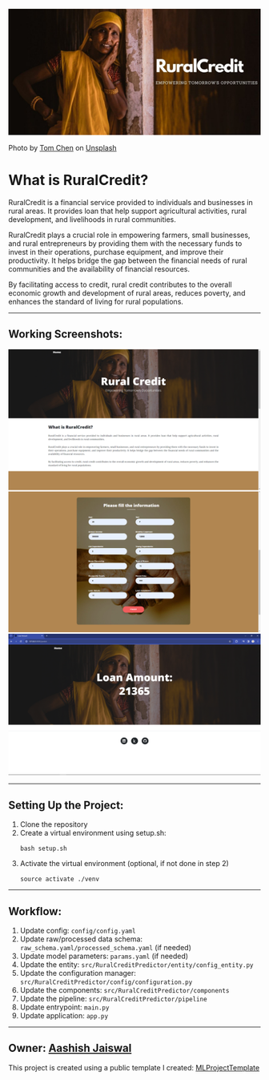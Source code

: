 ![RuralCredit](static/assets/img/RuralCredit.jpg)

Photo by <a href="https://unsplash.com/@tomcchen?utm_content=creditCopyText&utm_medium=referral&utm_source=unsplash">Tom Chen</a> on <a href="https://unsplash.com/photos/woman-leaning-on-wall-jO1OyKR7s68?utm_content=creditCopyText&utm_medium=referral&utm_source=unsplash">Unsplash</a>

# What is RuralCredit?
<p>RuralCredit is a financial service provided to individuals and businesses in rural areas. It provides loan that help support agricultural activities, rural development, and livelihoods in rural communities.</p>
<p>RuralCredit plays a crucial role in empowering farmers, small businesses, and rural entrepreneurs by providing them with the necessary funds to invest in their operations, purchase equipment, and improve their productivity. It helps bridge the gap between the financial needs of rural communities and the availability of financial resources.</p>
<p>By facilitating access to credit, rural credit contributes to the overall economic growth and development of rural areas, reduces poverty, and enhances the standard of living for rural populations.</p>

------------------------------------------------------------------------------------------------------------------------

## Working Screenshots:
![1](static/assets/img/1.png)
![2](static/assets/img/2.png)
![3](static/assets/img/3.png)

------------------------------------------------------------------------------------------------------------------------
## Setting Up the Project:
1. Clone the repository
2. Create a virtual environment using setup.sh:
    ```
    bash setup.sh 
    ```
3. Activate the virtual environment (optional, if not done in step 2)
    ```
    source activate ./venv
    ``` 
------------------------------------------------------------------------------------------------------------------------

## Workflow:
1. Update config: `config/config.yaml`
2. Update raw/processed data schema: `raw_schema.yaml/processed_schema.yaml` (if needed)
3. Update model parameters: `params.yaml` (if needed)
4. Update the entity: `src/RuralCreditPredictor/entity/config_entity.py`
5. Update the configuration manager: `src/RuralCreditPredictor/config/configuration.py`
6. Update the components: `src/RuralCreditPredictor/components`
7. Update the pipeline: `src/RuralCreditPredictor/pipeline`
8. Update entrypoint: `main.py`
9. Update application: `app.py`

------------------------------------------------------------------------------------------------------------------------
Owner: [Aashish Jaiswal](https://www.linktr.ee/heydido)
------------------------------------------------------------------------------------------------------------------------

This project is created using a public template I created: [MLProjectTemplate](https://github.com/heydido/MLProjectTemplate)
